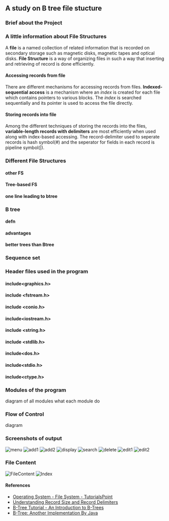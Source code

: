 ## A study on B tree file stucture

### Brief about the Project

### A little information about File Structures
A **file** is a named collection of related information that is recorded on secondary storage such as magnetic disks, magnetic tapes and optical disks. **File Structure** is a way of organizing files in such a way that inserting and retrieving of record is done efficiently.

#### Accessing records from file
There are different mechanisms for accessing records from files. **Indexed-sequential access** is a mechanism where an *index* is created for each file which contains pointers to various blocks. The *index* is searched sequentially and its pointer is used to access the file directly.

#### Storing records into file
Among the different techniques of storing the records into the files, **variable-length records with delimiters** are most efficiently when used along with index-based accessing. The record-delimiter used to seperate records is hash symbol(#) and the seperator for fields in each record is pipeline symbol(|).

### Different File Structures
#### other FS
#### Tree-based FS
#### one line leading to btree

### B tree
#### defn
#### advantages
#### better trees than Btree

### Sequence set

### Header files used in the program
#### include<graphics.h>
#### include <fstream.h>
#### include <conio.h>
#### include<iostream.h>
#### include <string.h>
#### include <stdlib.h>
#### include<dos.h>
#### include<stdio.h>
#### include<ctype.h>

### Modules of the program
diagram of all modules
what each module do

### Flow of Control
diagram

### Screenshots of output
![menu](https://github.com/catherinewinslet/Student-course-library-using-Btree-File-structure/blob/master/images/1menu.PNG)
![add1](https://github.com/catherinewinslet/Student-course-library-using-Btree-File-structure/blob/master/images/Picture1.png)
![add2](https://github.com/catherinewinslet/Student-course-library-using-Btree-File-structure/blob/master/images/Picture2.png)
![display](https://github.com/catherinewinslet/Student-course-library-using-Btree-File-structure/blob/master/images/Picture3.png)
![search](https://github.com/catherinewinslet/Student-course-library-using-Btree-File-structure/blob/master/images/Picture4.png)
![delete](https://github.com/catherinewinslet/Student-course-library-using-Btree-File-structure/blob/master/images/Picture5.png)
![edit1](https://github.com/catherinewinslet/Student-course-library-using-Btree-File-structure/blob/master/images/Picture6.png)
![edit2](https://github.com/catherinewinslet/Student-course-library-using-Btree-File-structure/blob/master/images/Picture7.png)

### File Content
![FileContent](https://github.com/catherinewinslet/Student-course-library-using-Btree-File-structure/blob/master/images/fileContent.PNG)
![Index](https://github.com/catherinewinslet/Student-course-library-using-Btree-File-structure/blob/master/images/Index.PNG)

#### References
* [Operating System - File System - TutorialsPoint](https://www.tutorialspoint.com/operating_system/os_file_system.htm)
* [Understanding Record Size and Record Delimiters](http://www.3480-3590-data-conversion.com/article-record-size.html#:~:text=A%20%22record%20delimiter%22%20is%20a,be%20able%20to%20separate%20records.)
* [B-Tree Tutorial - An Introduction to B-Trees](https://youtu.be/C_q5ccN84C8)
* [B-Tree: Another Implementation By Java](https://www.codeproject.com/Articles/1158559/B-Tree-Another-Implementation-By-Java)
